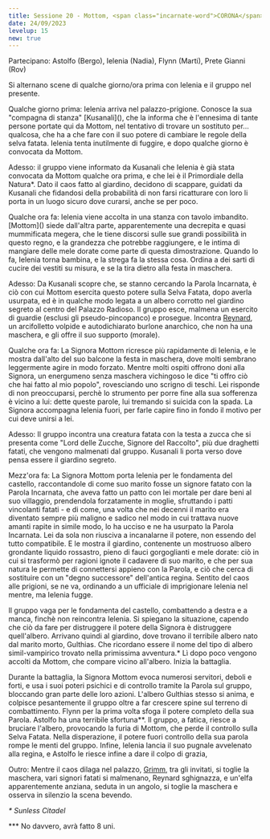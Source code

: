 ```yaml
---
title: Sessione 20 - Mottom, <span class="incarnate-word">CORONA</span>
date: 24/09/2023
levelup: 15
new: true
---
```

Partecipano: Astolfo (Bergo), Ielenia (Nadia), Flynn (Marti), Prete Gianni (Rov)

Si alternano scene di qualche giorno/ora prima con Ielenia e il gruppo nel presente.

<div class="side-by-side" markdown="1">
Qualche giorno prima: Ielenia arriva nel palazzo-prigione. Conosce la sua "compagna di stanza" [Kusanali](), che la informa che è l'ennesima di tante persone portate qui da Mottom, nel tentativo di trovare un sostituto per... qualcosa, che ha a che fare con il suo potere di cambiare le regole della selva fatata. Ielenia tenta inutilmente di fuggire, e dopo qualche giorno è convocata da Mottom.

Adesso: il gruppo viene informato da Kusanali che Ielenia è già stata convocata da Mottom qualche ora prima, e che lei è il Primordiale della Natura\*. Dato il caos fatto al giardino, decidono di scappare, guidati da Kusanali che fidandosi della probabilità di non farsi ricatturare con loro li porta in un luogo sicuro dove curarsi, anche se per poco.
</div>

<div class="side-by-side" markdown="1">
Qualche ora fa: Ielenia viene accolta in una stanza con tavolo imbandito. [Mottom]() siede dall'altra parte, apparentemente una decrepita e quasi mummificata megera, che le tiene discorsi sulle sue grandi possibilità in questo regno, e la grandezza che potrebbe raggiungere, e le intima di mangiare delle mele dorate come parte di questa dimostrazione. Quando lo fa, Ielenia torna bambina, e la strega fa la stessa cosa. Ordina a dei sarti di cucire dei vestiti su misura, e se la tira dietro alla festa in maschera.

Adesso:  Da Kusanali scopre che, se stanno cercando la Parola Incarnata, è ciò con cui Mottom esercita questo potere sulla Selva Fatata, dopo averla usurpata, ed è in qualche modo legata a un albero corrotto nel giardino segreto al centro del Palazzo Radioso. Il gruppo esce, malmena un esercito di guardie (esclusi gli pseudo-pincopanco) e prosegue. Incontra [Reynard](), un arcifolletto volpide e autodichiarato burlone anarchico, che non ha una maschera, e gli offre il suo supporto (morale).
</div>

<div class="side-by-side" markdown="1">
Qualche ora fa: La Signora Mottom ricresce più rapidamente di Ielenia, e le mostra dall'alto del suo balcone la festa in maschera, dove molti sembrano leggermente agire in modo forzato. Mentre molti ospiti offrono doni alla Signora, un energumeno senza maschera vichingoso le dice "ti offro ciò che hai fatto al mio popolo", rovesciando uno scrigno di teschi. Lei risponde di non preoccuparsi, perchè lo strumento per porre fine alla sua sofferenza è vicino a lui: dette queste parole, lui tremando si suicida con la spada. La Signora accompagna Ielenia fuori, per farle capire fino in fondo il motivo per cui deve unirsi a lei.

Adesso: Il gruppo incontra una creatura fatata con la testa a zucca che si presenta come "Lord delle Zucche, Signore del Raccolto", più due draghetti fatati, che vengono malmenati dal gruppo. Kusanali li porta verso dove pensa essere il giardino segreto.
</div>

Mezz'ora fa: La Signora Mottom porta Ielenia per le fondamenta del castello, raccontandole di come suo marito fosse un signore fatato con la Parola Incarnata, che aveva fatto un patto con lei mortale per dare beni al suo villaggio, prendendola forzatamente in moglie, sfruttando i patti vincolanti fatati - e di come, una volta che nei decenni il marito era diventato sempre più maligno e sadico nel modo in cui trattava nuove amanti rapite in simile modo, lo ha ucciso e ne ha usurpato la Parola Incarnata. Lei da sola non riusciva a incanalarne il potere, non essendo del tutto compatibile. E le mostra il giardino, contenente un mostruoso albero grondante liquido rossastro, pieno di fauci gorgoglianti e mele dorate: ciò in cui si trasformò per ragioni ignote il cadavere di suo marito, e che per sua natura le permette di connettersi appieno con la Parola, e ciò che cerca di sostituire con un "degno successore" dell'antica regina. Sentito del caos alle prigioni, se ne va, ordinando a un ufficiale di imprigionare Ielenia nel mentre, ma Ielenia fugge.

Il gruppo vaga per le fondamenta del castello, combattendo a destra e a manca, finchè non reincontra Ielenia. Si spiegano la situazione, capendo che ciò da fare per distruggere il potere della Signora è distruggere quell'albero. Arrivano quindi al giardino, dove trovano il terribile albero nato dal marito morto, Gulthias. Che ricordano essere il nome del tipo di albero simil-vampirico trovato nella primissima avventura.\* Lì dopo poco vengono accolti da Mottom, che compare vicino all'albero. Inizia la battaglia.

Durante la battaglia, la Signora Mottom evoca numerosi servitori, deboli e forti, e usa i suoi poteri psichici e di controllo tramite la Parola sul gruppo, bloccando gran parte delle loro azioni. L'albero Gulthias stesso si anima, e colpisce pesantemente il gruppo oltre a far crescere spine sul terreno di combattimento. Flynn per la prima volta sfoga il potere completo della sua Parola. Astolfo ha una terribile sfortuna\*\*. Il gruppo, a fatica, riesce a bruciare l'albero, provocando la furia di Mottom, che perde il controllo sulla Selva Fatata. Nella disperazione, il potere fuori controllo della sua parola rompe le menti del gruppo. Infine, Ielenia lancia il suo pugnale avvelenato alla regina, e Astolfo le riesce infine a dare il colpo di grazia, 

Outro: Mentre il caos dilaga nel palazzo, [Grimm](), tra gli invitati, si toglie la maschera, vari signori fatati si malmenano, Reynard sghignazza, e un'elfa apparentemente anziana, seduta in un angolo, si toglie la maschera e osserva in silenzio la scena bevendo.

*\* Sunless Citadel*

*\*\* No davvero, avrà fatto 8 uni.


